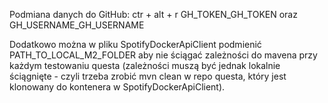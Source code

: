 Podmiana danych do GitHub:
ctr + alt + r
GH_TOKEN_GH_TOKEN oraz 
GH_USERNAME_GH_USERNAME

Dodatkowo można w pliku SpotifyDockerApiClient podmienić PATH_TO_LOCAL_M2_FOLDER
aby nie ściągać zależności do mavena przy każdym testowaniu questa
(zależności muszą być jednak lokalnie ściągnięte - czyli trzeba zrobić mvn clean w repo questa, który jest klonowany do kontenera w SpotifyDockerApiClient).
